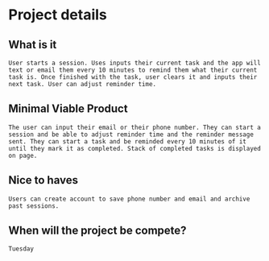 # Project details

## What is it

    User starts a session. Uses inputs their current task and the app will text or email them every 10 minutes to remind them what their current task is. Once finished with the task, user clears it and inputs their next task. User can adjust reminder time.

## Minimal Viable Product
    
    The user can input their email or their phone number. They can start a session and be able to adjust reminder time and the reminder message sent. They can start a task and be reminded every 10 minutes of it until they mark it as completed. Stack of completed tasks is displayed on page. 

## Nice to haves

    Users can create account to save phone number and email and archive past sessions.

## When will the project be compete?
    Tuesday

